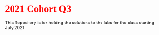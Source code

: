 # <span style="font-family:Papyrus; font-size:2rem; color:red">2021 Cohort Q3</span>

This Repository is for holding the solutions to the labs for the class starting July 2021
